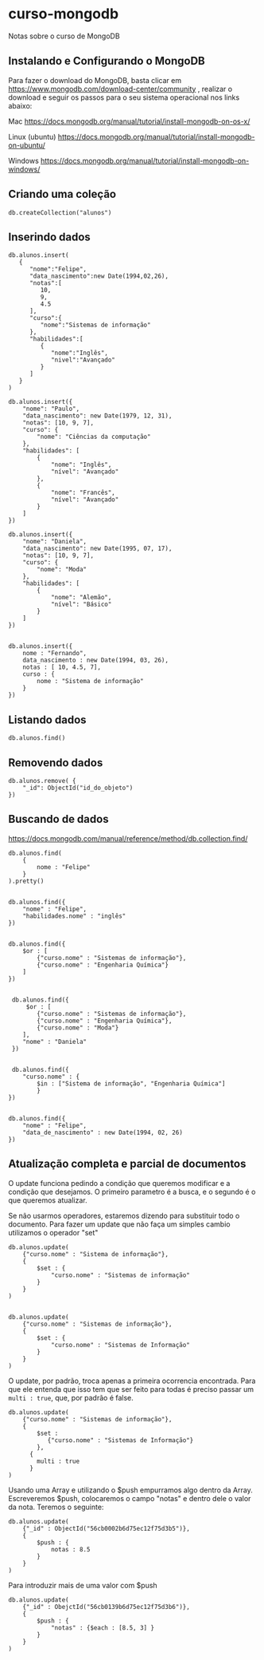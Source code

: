 # curso-mongodb

Notas sobre o curso de MongoDB

## Instalando e Configurando o MongoDB

Para fazer o download do MongoDB, basta clicar em https://www.mongodb.com/download-center/community , realizar o download e seguir os passos para o seu sistema operacional nos links abaixo:

Mac
https://docs.mongodb.org/manual/tutorial/install-mongodb-on-os-x/

Linux (ubuntu)
https://docs.mongodb.org/manual/tutorial/install-mongodb-on-ubuntu/

Windows
https://docs.mongodb.org/manual/tutorial/install-mongodb-on-windows/



## Criando uma coleção

```db.createCollection("alunos")```


## Inserindo dados

```
db.alunos.insert(
   {
      "nome":"Felipe",
      "data_nascimento":new Date(1994,02,26),
      "notas":[
         10,
         9,
         4.5
      ],
      "curso":{
         "nome":"Sistemas de informação"
      },
      "habilidades":[
         {
            "nome":"Inglês",
            "nivel":"Avançado"
         }
      ]
   }
)

db.alunos.insert({
    "nome": "Paulo",
    "data_nascimento": new Date(1979, 12, 31),
    "notas": [10, 9, 7],
    "curso": {
        "nome": "Ciências da computação"
    },
    "habilidades": [
        {
            "nome": "Inglês",
            "nível": "Avançado"
        },
        {
            "nome": "Francês",
            "nível": "Avançado"
        }
    ] 
})

db.alunos.insert({
    "nome": "Daniela",
    "data_nascimento": new Date(1995, 07, 17),
    "notas": [10, 9, 7],
    "curso": {
        "nome": "Moda"
    },
    "habilidades": [
        {
            "nome": "Alemão",
            "nível": "Básico"
        }
    ] 
})


db.alunos.insert({
    nome : "Fernando",
    data_nascimento : new Date(1994, 03, 26),
    notas : [ 10, 4.5, 7],
    curso : {
        nome : "Sistema de informação"
    }
})

```

## Listando dados

```
db.alunos.find()

```

## Removendo dados

```
db.alunos.remove( {
    "_id": ObjectId("id_do_objeto")
})
```

## Buscando de dados

https://docs.mongodb.com/manual/reference/method/db.collection.find/


```
db.alunos.find(
    {
        nome : "Felipe"
    }
).pretty()


db.alunos.find({
    "nome" : "Felipe",
    "habilidades.nome" : "inglês"
})


db.alunos.find({
    $or : [
        {"curso.nome" : "Sistemas de informação"},
        {"curso.nome" : "Engenharia Química"}    
    ]
})


 db.alunos.find({
     $or : [
        {"curso.nome" : "Sistemas de informação"},
        {"curso.nome" : "Engenharia Química"},
        {"curso.nome" : "Moda"}
    ],
    "nome" : "Daniela"
 })


 db.alunos.find({
    "curso.nome" : {
        $in : ["Sistema de informação", "Engenharia Química"]
        }
})


db.alunos.find({
    "nome" : "Felipe",
    "data_de_nascimento" : new Date(1994, 02, 26)
})
```
## Atualização completa e parcial de documentos

O update funciona pedindo a condição que queremos modificar e a condição que desejamos.
O primeiro parametro é a busca, e o segundo é o que queremos atualizar.

Se não usarmos operadores, estaremos dizendo para substituir todo o documento. Para fazer um update que não faça um simples cambio utilizamos o operador "set" 


```
db.alunos.update(
    {"curso.nome" : "Sistema de informação"},
    {
        $set : {
            "curso.nome" : "Sistemas de informação"
        }
    }    
)


db.alunos.update(
    {"curso.nome" : "Sistemas de informação"},
    {
        $set : {
            "curso.nome" : "Sistemas de Informação"
        }
    }
)
```


O update, por padrão, troca apenas a primeira ocorrencia encontrada. Para que ele entenda que isso tem que ser feito para todas é preciso passar um `multi : true`, que, por padrão é false.

```
db.alunos.update(
    {"curso.nome" : "Sistemas de informação"},
    {
        $set : 
           {"curso.nome" : "Sistemas de Informação"}  
        }, 
      {
        multi : true 
      }
)
```


Usando uma Array e utilizando o $push empurramos algo dentro da Array. Escreveremos $push, colocaremos o campo "notas" e dentro dele o valor da nota. Teremos o seguinte:

```
db.alunos.update(
    {"_id" : ObjectId("56cb0002b6d75ec12f75d3b5")},
    {
        $push : {
            notas : 8.5
        }    
    }
)
```

Para introduzir mais de uma valor com $push

```
db.alunos.update(
    {"_id" : ObejctId("56cb0139b6d75ec12f75d3b6")},
    {
        $push : {
            "notas" : {$each : [8.5, 3] }
        }
    }
)
```